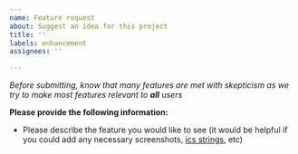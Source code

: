 ```yaml
---
name: Feature request
about: Suggest an idea for this project
title: ''
labels: enhancement
assignees: ''

---
```


*Before submitting, know that many features are met with skepticism as we try to make most features relevant to **all** users*

**Please provide the following information:**

- Please describe the feature you would like to see (it would be helpful if you could add any necessary screenshots, [ics strings](https://github.com/derekantrican/GAS-ICS-Sync/wiki/Debugging-tips#using-an-explicit-ics-string-instead-of-an-url), etc)
